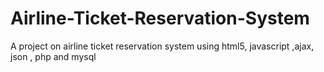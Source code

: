 # Airline-Ticket-Reservation-System
A project on airline ticket reservation system using html5, javascript ,ajax, json , php and mysql
